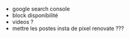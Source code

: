 - google search console
- block disponibilité
- videos ?
- mettre les postes insta de pixel renovate ???
